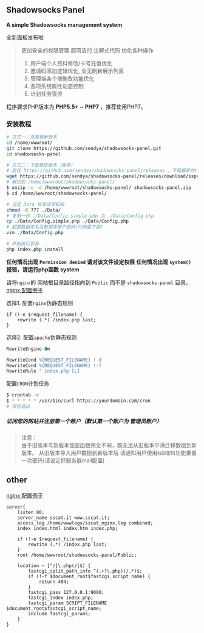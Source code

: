 ## Shadowsocks Panel

**A simple Shadowsocks management system**

全新面板发布啦

> 更加安全的权限管理
> 超简洁的 注解式代码
> 优化各种操作
> 	1. 用户端个人资料修改/卡号充值优化
> 	2. 邀请码添加逻辑优化, 全无刷新展示列表
> 	3. 管理端各个增删改功能优化
> 	4. 各项系统属性动态控制
> 	5. 计划任务管控

程序要求PHP版本为 **PHP5.5+** ~ **PHP7** ，推荐使用PHP7。

### 安装教程
```bash
# 方式一：克隆最新版本
cd /home/wwwroot/
git clone https://github.com/sendya/shadowsocks-panel.git
cd shadowsocks-panel

# 方式二：下载稳定版本（推荐）
# 前往 https://github.com/sendya/shadowsocks-panel/releases ，下载最新的release版本（当前版本：v1.04）
wget https://github.com/sendya/shadowsocks-panel/releases/download/sspanel-v1.04/shadowsocks-panel-v1.04.zip -O shadowsocks-panel.zip
# 解压到 /home/wwwroot/shadowsocks-panel/
$ unzip -o -d /home/wwwroot/shadowsocks-panel/ shadowsocks-panel.zip
$ cd /home/wwwroot/shadowsocks-panel/

# 设定 Data 目录读写权限
chmod -R 777 ./Data/
# 复制一份 ./Data/Config.simple.php 为 ./Data/Config.php
cp ./Data/Config.simple.php ./Data/Config.php
# 配置数据库名及数据库账户密码(代码最下面)
vim ./Data/Config.php

# 开始执行安装
php index.php install
```
**任何情况出现 `Permission denied` 请对该文件设定权限**
**任何情况出现 `system()` 报错，请运行php函数 system**

请将`nginx`的 网站根目录路径指向到 `Public` 而不是 `shadowsocks-panel` 目录。
[nginx 配置例子](#setNginx)

选择1. 配置`nginx`伪静态规则
```nginx
if (!-e $request_filename) {
    rewrite (.*) /index.php last;
}
```
选择2. 配置`apache`伪静态规则
```apache
RewriteEngine On

RewriteCond %{REQUEST_FILENAME} !-d
RewriteCond %{REQUEST_FILENAME} !-f
RewriteRule ^ index.php [L]
```


配置`CRON`计划任务
```bash
$ crontab -e
$ * * * * * /usr/bin/curl https://yourdomain.com/cron
# 保存退出
```

##### 访问您的网站并注册第一个账户（默认第一个账户为 管理员账户）


> 注意：  
> 由于旧版本与新版本加密函数完全不同，既无法从旧版本平滑迁移数据到新版本。
> 从旧版本导入用户数据到新版本后 请通知用户使用`找回密码`功能重置一次密码(请设定好服务器mail配置)


other
-----
<a href="#setNginx">nginx 配置例子</a>
```nginx
server{
    listen 80;
    server_name sscat.it www.sscat.it;
    access_log /home/wwwlogs/sscat_nginx.log combined;
    index index.html index.htm index.php;
    
    if (!-e $request_filename) {
        rewrite (.*) /index.php last;
    }
    root /home/wwwroot/shadowsocks-panel/Public;
    
    location ~ [^/]\.php(/|$) {
        fastcgi_split_path_info ^(.+?\.php)(/.*)$;
        if (!-f $document_root$fastcgi_script_name) {
            return 404;
        }
        fastcgi_pass 127.0.0.1:9000;
        fastcgi_index index.php;
        fastcgi_param SCRIPT_FILENAME $document_root$fastcgi_script_name;
        include fastcgi_params;
    }
}
```
